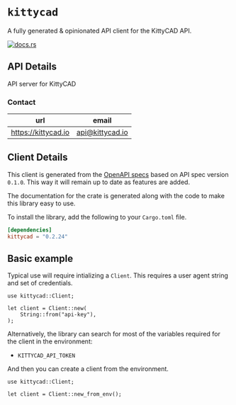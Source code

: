 # `kittycad`

A fully generated & opinionated API client for the KittyCAD API.

[![docs.rs](https://docs.rs/kittycad/badge.svg)](https://docs.rs/kittycad)

## API Details

API server for KittyCAD



### Contact


| url | email |
|----|----|
| <https://kittycad.io> | api@kittycad.io |



## Client Details

This client is generated from the [OpenAPI specs](https://api.kittycad.io) based on API spec version `0.1.0`. This way it will remain up to date as features are added.

The documentation for the crate is generated
along with the code to make this library easy to use.


To install the library, add the following to your `Cargo.toml` file.

```toml
[dependencies]
kittycad = "0.2.24"
```

## Basic example

Typical use will require intializing a `Client`. This requires
a user agent string and set of credentials.

```rust,no_run
use kittycad::Client;

let client = Client::new(
    String::from("api-key"),
);
```

Alternatively, the library can search for most of the variables required for
the client in the environment:

- `KITTYCAD_API_TOKEN`

And then you can create a client from the environment.

```rust,no_run
use kittycad::Client;

let client = Client::new_from_env();
```
